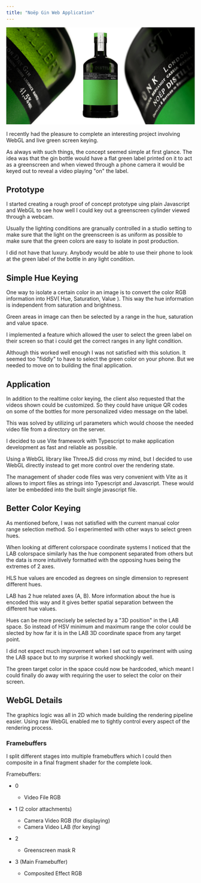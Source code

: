 ```yaml
---
title: "Noëp Gin Web Application" 
---
```


![Noëp gin](/assets/blog/gin/SYNK_GIN_hero_2-scaled.jpg)

I recently had the pleasure to complete an interesting project involving WebGL and live green screen keying.

As always with such things, the concept seemed simple at first glance. The idea was that the gin bottle would have a flat green label printed on it to act as a greenscreen and when viewed through a phone camera it would be keyed out to reveal a video playing "on" the label.

## Prototype

I started creating a rough proof of concept prototype uing plain Javascript and WebGL to see how well I could key out a greenscreen cylinder viewed through a webcam.

Usually the lighting conditions are granually controlled in a studio setting to make sure that the light on the greenscreen is as uniform as possible to make sure that the green colors are easy to isolate in post production.

I did not have that luxury. Anybody would be able to use their phone to look at the green label of the bottle in any light condition.

## Simple Hue Keying

One way to isolate a certain color in an image is to convert the color RGB information into HSV( Hue, Saturation, Value ). This way the hue information is independent from saturation and brightness.

Green areas in image can then be selected by a range in the hue, saturation and value space.

I implemented a feature which allowed the user to select the green label on their screen so that i could get the correct ranges in any light condition.

Although this worked well enough I was not satisfied with this solution. It seemed too "fiddly" to have to select the green color on your phone. But we needed to move on to building the final application.

## Application

In addition to the realtime color keying, the client also requested that the videos shown could be customized. So they could have unique QR codes on some of the bottles for more personalized video message on the label.

This was solved by utilizing url parameters which would choose the needed video file from a directory on the server.

I decided to use Vite framework with Typescript to make application development as fast and reliable as possible.

Using a WebGL library like ThreeJS did cross my mind, but I decided to use WebGL directly instead to get more control over the rendering state.

The management of shader code files was very convenient with Vite as it allows to import files as strings into Typescript and Javascript. These would later be embedded into the built single javascript file.

## Better Color Keying

As mentioned before, I was not satisfied with the current manual color range selection method. So I experimented with other ways to select green hues.

When looking at different colorspace coordinate systems I noticed that the LAB colorspace similarly has the hue component separated from others but the data is more intuitively formatted with the opposing hues being the extremes of 2 axes.

HLS hue values are encoded as degrees on single dimension to represent different hues.

LAB has 2 hue related axes (A, B). More information about the hue is encoded this way and it gives better spatial separation between the different hue values.

Hues can be more precisely be selected by a "3D position" in the LAB space. So instead of HSV minimum and maximum range the color could be slected by how far it is in the LAB 3D coordinate space from any target point.

I did not expect much improvement when I set out to experiment with using the LAB space but to my surprise it worked shockingly well. 

The green target color in the space could now be hardcoded, which meant I could finally do away with requiring the user to select the color on their screen.

## WebGL Details

The graphics logic was all in 2D which made building the rendering pipeline easier. Using raw WebGL enabled me to tightly control every aspect of the rendering process.

### Framebuffers

I split different stages into multiple framebuffers which I could then composite in a final fragment shader for the complete look.

Framebuffers:
 - 0
    - Video File RGB

 - 1 (2 color attachments)
    - Camera Video RGB (for displaying)
    - Camera Video LAB (for keying)

 - 2
    - Greenscreen mask R

 - 3 (Main Framebuffer)
    - Composited Effect RGB
